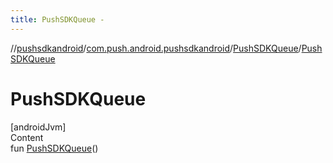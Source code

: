 ```yaml
---
title: PushSDKQueue -
---
```

//[pushsdkandroid](../../index.md)/[com.push.android.pushsdkandroid](../index.md)/[PushSDKQueue](index.md)/[PushSDKQueue](-push-s-d-k-queue.md)



# PushSDKQueue  
[androidJvm]  
Content  
fun [PushSDKQueue](-push-s-d-k-queue.md)()  



